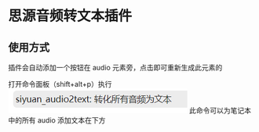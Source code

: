 # 思源音频转文本插件

## 使用方式

插件会自动添加一个按钮在 audio 元素旁，点击即可重新生成此元素的

打开命令面板（shift+alt+p）执行![转化所有音频为文本](./img/image.png) 此命令可以为笔记本中的所有 audio 添加文本在下方